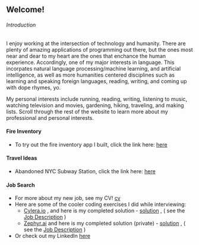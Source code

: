 ## Welcome! 




###### Introduction
I enjoy working at the intersection of technology and humanity. There are plenty of amazing applications of programming out there, but the ones most near and dear to my heart are the ones that enchance the human experience. Accordingly, one of my major interests in language. This incorpates natural language processing/machine learning, and artificial intelligence, as well as more humanities centered disciplines such as learning and speaking foreign languages, reading, writing, and coming up with dope rhymes, yo. 

My personal interests include running, reading, writing, listening to music, watching television and movies, gardening, hiking, traveling, and making lists. Scroll through the rest of the website to learn more about my professional and personal interests.


#### Fire Inventory  
 - To try out the fire inventory app I built, click the link here: [here](inventory.md)

#### Travel Ideas 
 - Abandoned NYC Subway Station, click the link here: [here](travel.md)

#### Job Search
 - For more about my new job, see my CV! [cv](cv.md) 
 - Here are some of the cooler coding exercises I did while interviewing:
   - [Cylera.io](https://github.com/Cylera/hiring-backend-engineer) , and here is my completed solution - [solution](https://github.com/lokafsenna/potential-chainsaw) , ( see the [Job Description](CyleraBackend.pdf) ) 
   - [Zephyr.ai](ZephyrAI.pdf) and here is my completed solution (private) - [solution](https://github.com/lokafsenna/super-duper-octo-rotary-phone) , ( see the [Job Description](CyleraBackend.pdf) ) 
 - Or check out my LinkedIn [here](https://www.linkedin.com/in/marquis-hackett-05a049206)
